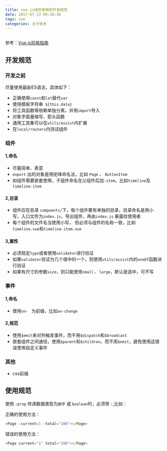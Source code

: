 ```yaml
---
title: vue.js组件使用和开发规范
date: 2017-07-13 09:28:38
tags: vue
categories: 关于技术
---
```


<img src="http://images.iamtaoxin.com/219dda941a28c43341fb6063efcd06d0.png" alt="">

参考：[Vue.js风格指南](https://cn.vuejs.org/v2/style-guide/)

## 开发规范


### 开发之前

尽量使用最新ES语法，具体如下：
* 正确使用`const`和`let`替代`var`
* 使用模板字符串` ${this.data}`
* 将工具函数等依赖单独分离，并用`import`导入
* 对象字面量缩写、箭头函数
* 通用工具集可以在`utils/assist`内扩展
* 在`local/routers`内测试组件

### 组件

#### 1,命名
* 尽量简单、表意
* `export` 出的对象是用驼峰命名法，比如 `Page` 、 `ButtonItem`
* 如组件需要嵌套使用，子组件命名在父组件后加`-item`，比如`timeline`及`timeline-item`

#### 2,目录
* 组件应在目录 `compoents/`下，每个组件要有单独的目录，目录命名是用小写，入口文件为`index.js`，导出组件，再由`index.js` 暴露给使用者
* 每个组件的文件名当使用小写， 但必须与组件的名称一致，比如 `timeline.vue`和`timeline-item.vue`

#### 3,属性
* 必须规定`type`或者使用`validator`进行验证
* 如果`validator`验证为几个值中的一个，则使用`utils/assist`内的`oneOf`函数进行验证
* 如果有尺寸的参数`size`，则只能使用`small` 、`large`，默认是适中，可不写

### 事件
#### 1,命名
* 使用`on- ` 为前缀，比如`on-change`

#### 2,规范
* 使用`$emit`来对外触发事件，而不用`$dispatch`和`$broadcast`
* 嵌套组件之间通信，使用`$parent`和`$children`，而不用`$emit`，避免使用这错误使用自定义事件

### 其他
* css前缀


## 使用规范

使用 `:prop` 传递数据类型为`数字` 或 `boolean`时，必须带 `:`,比如：

正确的使用方法：

```js
<Page :current=1 :total="100"></Page>
```

错误的使用方法：
```js
<Page current="1" total="100"></Page>
```